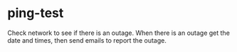 # ping-test

Check network to see if there is an outage. When there is an outage get the date and times, then send emails to report the outage.
